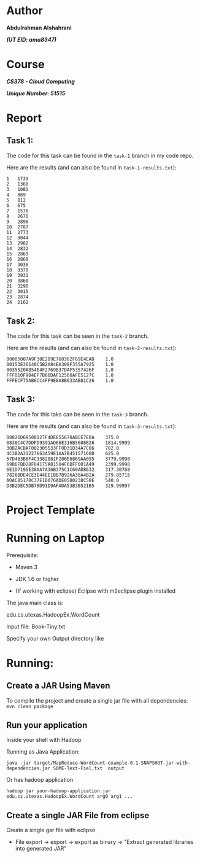 # Author

**Abdulrahman Alshahrani**

**_(UT EID: ama8347)_**

# Course

**_CS378 - Cloud Computing_**

**_Unique Number: 51515_**

# Report

## Task 1:

The code for this task can be found in the `task-1` branch in my code repo.

Here are the results (and can also be found in `task-1-results.txt`):

```
1	1739
2	1368
3	1081
4	869
5	812
6	675
7	1576
8	2676
9	2898
10	2787
11	2773
12	3044
13	2982
14	2832
15	2869
16	2868
17	3036
18	3378
19	3931
20	3860
21	3290
22	3015
23	2874
24	2162
```

## Task 2:

The code for this task can be seen in the `task-2` branch.

Here are the results (and can also be found in `task-2-results.txt`):

```
00005007A9F30E289E760362F69E4EAD	1.0
00153E36140C5B2A84EA308F355A7925	1.0
0035520A854E4F2769B37DAF5357426F	1.0
FFF010F904EF7B60DAF12560AFE5127C	1.0
FFFECF75AB6CC4FF9E8A8B633AB81C26	1.0
```

## Task 3:

The code for this taks can be seen in the `task-3` branch.

Here are the results (and can also be found in `task-3-results.txt`):

```
08026D69508127F4DE855678ABCE7E0A	375.0
0838C4C7DDFD9391AD66E316B5608B26	1814.9999
30B2ACBAF002305533FF0D31D34A7C06	702.0
4C3B2A31227663A59E1AA7B45157160D	625.0
57D463B8F4C3382081F206E6869AA095	3779.9998
69B6FBD28F84175AB1504F6BFF001A49	2399.9998
6E1D7195E38AA7A36B375C1C60AD8632	317.30768
7826BDE4CE3E44EE1BB7B926A38A4B2A	279.85715
A0AC85170C37E1D076ADE05B0238C58E	540.0
D3B2DEC5DB78D91D9AFADA53B3B521B5	329.99997
```

# Project Template

# Running on Laptop

Prerequisite:

- Maven 3

- JDK 1.6 or higher

- (If working with eclipse) Eclipse with m2eclipse plugin installed

The java main class is:

edu.cs.utexas.HadoopEx.WordCount

Input file: Book-Tiny.txt

Specify your own Output directory like

# Running:

## Create a JAR Using Maven

To compile the project and create a single jar file with all dependencies:
`	mvn clean package `

## Run your application

Inside your shell with Hadoop

Running as Java Application:

`java -jar target/MapReduce-WordCount-example-0.1-SNAPSHOT-jar-with-dependencies.jar SOME-Text-Fiel.txt  output`

Or has hadoop application

`hadoop jar your-hadoop-application.jar edu.cs.utexas.HadoopEx.WordCount arg0 arg1 ... `

## Create a single JAR File from eclipse

Create a single gar file with eclipse

- File export -> export -> export as binary -> "Extract generated libraries into generated JAR"
